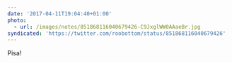 ```yaml
---
date: '2017-04-11T19:04:40+01:00'
photo:
  - url: /images/notes/851868116040679426-C9JxglWW0AAaeBr.jpg
syndicated: 'https://twitter.com/roobottom/status/851868116040679426'
---
```

Pisa! 
